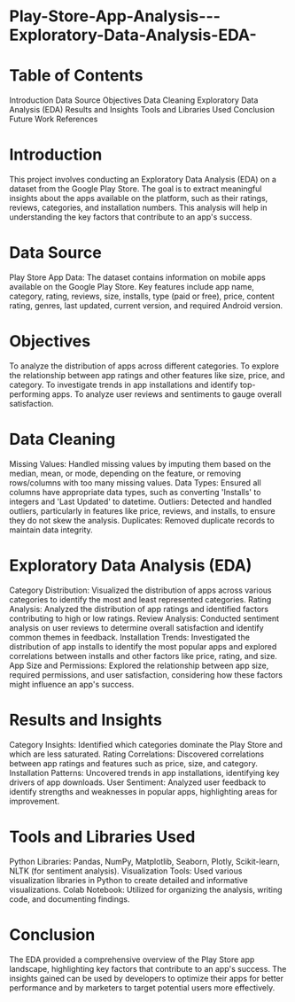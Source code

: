 # Play-Store-App-Analysis---Exploratory-Data-Analysis-EDA-
# Table of Contents
Introduction
Data Source
Objectives
Data Cleaning
Exploratory Data Analysis (EDA)
Results and Insights
Tools and Libraries Used
Conclusion
Future Work
References
# Introduction
This project involves conducting an Exploratory Data Analysis (EDA) on a dataset from the Google Play Store. The goal is to extract meaningful insights about the apps available on the platform, such as their ratings, reviews, categories, and installation numbers. This analysis will help in understanding the key factors that contribute to an app's success.

# Data Source
Play Store App Data: The dataset contains information on mobile apps available on the Google Play Store. Key features include app name, category, rating, reviews, size, installs, type (paid or free), price, content rating, genres, last updated, current version, and required Android version.
# Objectives
To analyze the distribution of apps across different categories.
To explore the relationship between app ratings and other features like size, price, and category.
To investigate trends in app installations and identify top-performing apps.
To analyze user reviews and sentiments to gauge overall satisfaction.
# Data Cleaning
Missing Values: Handled missing values by imputing them based on the median, mean, or mode, depending on the feature, or removing rows/columns with too many missing values.
Data Types: Ensured all columns have appropriate data types, such as converting 'Installs' to integers and 'Last Updated' to datetime.
Outliers: Detected and handled outliers, particularly in features like price, reviews, and installs, to ensure they do not skew the analysis.
Duplicates: Removed duplicate records to maintain data integrity.
# Exploratory Data Analysis (EDA)
Category Distribution: Visualized the distribution of apps across various categories to identify the most and least represented categories.
Rating Analysis: Analyzed the distribution of app ratings and identified factors contributing to high or low ratings.
Review Analysis: Conducted sentiment analysis on user reviews to determine overall satisfaction and identify common themes in feedback.
Installation Trends: Investigated the distribution of app installs to identify the most popular apps and explored correlations between installs and other factors like price, rating, and size.
App Size and Permissions: Explored the relationship between app size, required permissions, and user satisfaction, considering how these factors might influence an app's success.
# Results and Insights
Category Insights: Identified which categories dominate the Play Store and which are less saturated.
Rating Correlations: Discovered correlations between app ratings and features such as price, size, and category.
Installation Patterns: Uncovered trends in app installations, identifying key drivers of app downloads.
User Sentiment: Analyzed user feedback to identify strengths and weaknesses in popular apps, highlighting areas for improvement.
# Tools and Libraries Used
Python Libraries: Pandas, NumPy, Matplotlib, Seaborn, Plotly, Scikit-learn, NLTK (for sentiment analysis).
Visualization Tools: Used various visualization libraries in Python to create detailed and informative visualizations.
Colab Notebook: Utilized for organizing the analysis, writing code, and documenting findings.
# Conclusion
The EDA provided a comprehensive overview of the Play Store app landscape, highlighting key factors that contribute to an app's success. The insights gained can be used by developers to optimize their apps for better performance and by marketers to target potential users more effectively.
